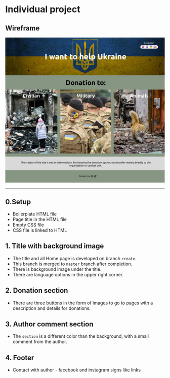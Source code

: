 # Individual project

## Wireframe

![wireframe](../public/images/Preview.png)

<!-- ## User Story Dependencies

[Story Dependency Diagram](https://excalidraw.com/)

---

## WIREFRAME

![wireframe]() -->

---

## 0.Setup

- Boilerplate HTML file
- Page title in the HTML file
- Empty CSS file
- CSS file is linked to HTML

## 1. Title with background image

- The title and all Home page is developed on branch `create`.
- This branch is merged to `master` branch after completion.
- There is background image under the title.
- There are language options in the upper right corner.

## 2. Donation section

- There are three buttons in the form of images to go to pages with a
  description and details for donations.

## 3. Author comment section

- The `section` is a different color than the background, with a small comment
  from the author.

## 4. Footer

- Contact with author - facebook and instagram signs like links
